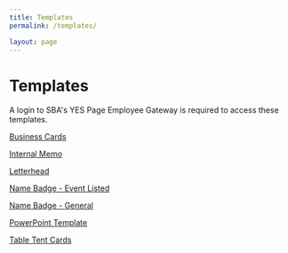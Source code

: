 ```yaml
---
title: Templates
permalink: /templates/

layout: page
---
```


# Templates

A login to SBA's YES Page Employee Gateway is required to access these templates.

<a name="business-cards"></a>
[Business Cards](https://sba123.sharepoint.com/offices/OMCS/Pages/SBABusinessCards.aspx)

<a name="internal-memo"></a>
[Internal Memo](https://sba123.sharepoint.com/offices/OMCS/Documents/Template/SBA-Memo-Template.docx)

<a name="letterhead"></a>
[Letterhead](https://sba123.sharepoint.com/offices/OMCS/Documents/Template/SBA-Letterhead-Template.docx)

<a name="name-badge-event"></a>
[Name Badge - Event Listed](https://sba123.sharepoint.com/offices/OMCS/Documents/Template/SBA-NameBadges2.pdf)

<a name="name-badge-general"></a>
[Name Badge - General](https://sba123.sharepoint.com/offices/OMCS/Documents/Template/SBA-NameBadges1.pdf)

<a name="powerpoint"></a>
[PowerPoint Template](https://sba123.sharepoint.com/offices/OMCS/Documents/Template/SBAPPTTemplate4-3%20NEWLOGO.pptx)

<a name="table-tent-cards"></a>
[Table Tent Cards](https://sba123.sharepoint.com/offices/OMCS/Documents/Template/SBA-Table-Tent-v2.pdf)
